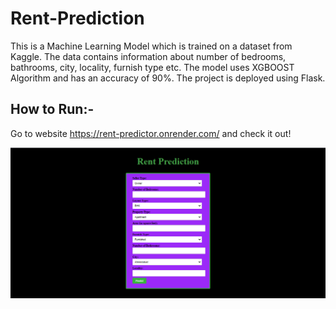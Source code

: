 # Rent-Prediction

This is a Machine Learning Model which is trained on a dataset from Kaggle. The data contains information about number of bedrooms, bathrooms, city, locality, furnish type etc.
The model uses XGBOOST Algorithm and has an accuracy of 90%.
The project is deployed using Flask.

## How to Run:-
Go to website https://rent-predictor.onrender.com/ and check it out!

![](images/i1.png)




